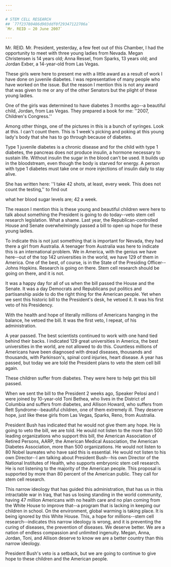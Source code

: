 ```yaml
---
---

# STEM CELL RESEARCH
## `77f23780486d903ddf0f29347122706a`
`Mr. REID — 20 June 2007`

---
```



Mr. REID. Mr. President, yesterday, a few feet out of this Chamber, I 
had the opportunity to meet with three young ladies from Nevada. Megan 
Christensen is 14 years old; Anna Ressel, from Sparks, 13 years old; 
and Jordan Exber, a 14-year-old from Las Vegas.

These girls were here to present me with a little award as a result 
of work I have done on juvenile diabetes. I was representative of many 
people who have worked on the issue. But the reason I mention this is 
not any award that was given to me or any of the other Senators but the 
plight of these young ladies.

One of the girls was determined to have diabetes 3 months ago--a 
beautiful child, Jordan, from Las Vegas. They prepared a book for me: 
''2007, Children's Congress.''

Among other things, one of the pictures in this is a bunch of 
syringes. Look at this. I can't count them. This is 1 week's picking 
and poking at this young lady's body that she has to go through because 
of diabetes.

Type 1 juvenile diabetes is a chronic disease and for the child with 
type 1 diabetes, the pancreas does not produce insulin, a hormone 
necessary to sustain life. Without insulin the sugar in the blood can't 
be used. It builds up in the bloodstream, even though the body is 
starved for energy. A person with type 1 diabetes must take one or more 
injections of insulin daily to stay alive.

She has written here: ''I take 42 shots, at least, every week. This 
does not count the testing,'' to find out


what her blood sugar levels are; 42 a week.

The reason I mention this is these young and beautiful children were 
here to talk about something the President is going to do today--veto 
stem cell research legislation. What a shame. Last year, the 
Republican-controlled House and Senate overwhelmingly passed a bill to 
open up hope for these young ladies.


To indicate this is not just something that is important for Nevada, 
they had there a girl from Australia. A teenager from Australia was 
here to indicate this is an international problem. We in America, with 
the genius we have here--out of the top 142 universities in the world, 
we have 129 of them in America. One of the best, of course, is in the 
State of the Presiding Officer--Johns Hopkins. Research is going on 
there. Stem cell research should be going on there, and it is not.

It was a happy day for all of us when the bill passed the House and 
the Senate. It was a day Democrats and Republicans put politics and 
partisanship aside to do the right thing for the American people. Yet 
when we sent this historic bill to the President's desk, he vetoed it. 
It was his first veto of his Presidency.

With the health and hope of literally millions of Americans hanging 
in the balance, he vetoed the bill. It was the first veto, I repeat, of 
his administration.

A year passed. The best scientists continued to work with one hand 
tied behind their backs. I indicated 129 great universities in America, 
the best universities in the world, are not allowed to do this. 
Countless millions of Americans have been diagnosed with dread 
diseases, thousands and thousands, with Parkinson's, spinal cord 
injuries, heart disease. A year has passed, but today we are told the 
President plans to veto the stem cell bill again.

These children suffer from diabetes. They were here to help get this 
bill passed.

When we sent the bill to the President 2 weeks ago, Speaker Pelosi 
and I were joined by 10-year-old Toni Bethea, who lives in the District 
of Columbia and suffers from diabetes, and Allison Howard, who suffers 
from Rett Syndrome--beautiful children, one of them extremely ill. They 
deserve hope, just like these girls from Las Vegas, Sparks, Reno, from 
Australia.

President Bush has indicated that he would not give them any hope. He 
is going to veto the bill, we are told. He would not listen to the more 
than 500 leading organizations who support this bill, the American 
Association of Retired Persons, AARP, the American Medical Association, 
the American Diabetes Association, more than 500 organizations. He 
would not listen to 80 Nobel laureates who have said this is essential. 
He would not listen to his own Director--I am talking about President 
Bush--his own Director of the National Institutes of Health, who 
supports embryonic stem cell research. He is not listening to the 
majority of the American people. This proposal is supported by more 
than 80 percent of the American public. They call for stem cell 
research.

This narrow ideology that has guided this administration, that has us 
in this intractable war in Iraq, that has us losing standing in the 
world community, having 47 million Americans with no health care and no 
plan coming from the White House to improve that--a program that is 
lacking in keeping our children in school. On the environment, global 
warming is taking place. It is being ignored by this White House. This, 
a hope for millions--stem cell research--indicates this narrow ideology 
is wrong, and it is preventing the curing of diseases, the prevention 
of diseases. We deserve better. We are a nation of endless compassion 
and unlimited ingenuity. Megan, Anna, Jordan, Toni, and Allison deserve 
to know we are a better country than this narrow ideology.

President Bush's veto is a setback, but we are going to continue to 
give hope to these children and the American people.

